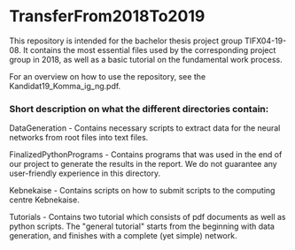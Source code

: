 # TransferFrom2018To2019
This repository is intended for the bachelor thesis project group TIFX04-19-08. It contains the most essential files used by the
corresponding project group in 2018, as well as a basic tutorial on the fundamental work process.

For an overview on how to use the repository, see the Kandidat19_Komma_ig_ng.pdf.

### Short description on what the different directories contain:

DataGeneration - Contains necessary scripts to extract data for the neural networks from root files into text files.

FinalizedPythonPrograms - Contains programs that was used in the end of our project to generate the results in the report.
                          We do not guarantee any user-friendly experience in this directory.

Kebnekaise - Contains scripts on how to submit scripts to the computing centre Kebnekaise.

Tutorials - Contains two tutorial which consists of pdf documents as well as python scripts. The "general tutorial" starts from the
beginning with data generation, and finishes with a complete (yet simple) network.
